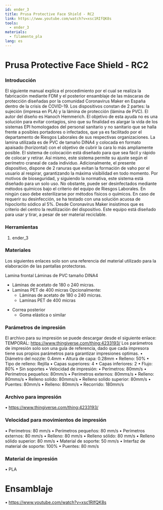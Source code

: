 ```yaml
---
id: ender_3
title: Prusa Protective Face Shield - RC2
link: https://www.youtube.com/watch?v=xsc1RIfQK8s
tools:
  - ender_3
materials:
  - filamento_pla
lang: es
---
```


# Prusa Protective Face Shield - RC2

### Introducción

El siguiente manual explica el procedimiento por el cual se realiza la fabricación mediante FDM y el posterior ensamblaje de las máscaras de protección diseñadas por la comunidad Coronavirus Maker en España dentro de la crisis de COVID-19.
Los dispositivos constan de 2 partes: la sujeción (impresa en PLA) y la lámina de protección (lámina de PVC).
El autor del diseño es Hanoch Hemmerich.
El objetivo de esta ayuda no es una solución para evitar contagios, sino que su finalidad es alargar la vida de los sistemas EPI homologados del personal sanitario y no sanitario que se halla frente a posibles portadores o infectados, que ya es facilitado por el departamento de Riesgos Laborales de sus respectivas organizaciones.
La lamina utilizada es de PVC de tamaño DINA4 y colocada en formato apaisado (horizontal) con el objetivo de cubrir la cara lo más ampliamente posible.
El sistema de colocación está diseñado para que sea fácil y rápido de colocar y retirar. Así mismo, este sistema permite su ajuste según el perímetro craneal de cada individuo.
Adicionalmente, el presente dispositivo, dispone de 2 ranuras que evitan la formación de vaho por el usuario al respirar, garantizando la máxima visibilidad en todo momento.
Por motivos de bioseguridad, y siguiendo la normativa, este sistema está diseñado para un solo uso. No obstante, puede ser desinfectados mediante métodos químicos bajo el criterio del equipo de Riesgos Laborales. En ningún caso debe esterilizarse por métodos físicos o químicos. En caso de requerir su desinfección, se ha testado con una solución acuosa de hipoclorito sódico al 5%.
Desde Coronavirus Maker insistimos que es criterio del centro la reutilización del dispositivo. Este equipo está diseñado para usar y tirar, a pesar de ser material reciclable.

### Herramientas

1. ender_3

### Materiales

Los siguientes enlaces solo son una referencia del material utilizado para la elaboración de las pantallas protectoras.

Lamina frontal
Láminas de PVC tamaño DINA4
  - Láminas de acetato de 180 o 240 micras.
  - Laminas PET de 400 micras
      Opcionalmente:
      - Láminas de acetato de 180 o 240 micras.
      - Laminas PET de 400 micras
* Correa posterior
  - Goma elástica o similar
  
### Parámetros de impresión
El archivo para su impresión se puede descargar desde el siguiente enlace:
TEMPORAL: https://www.thingiverse.com/thing:4233193/
Los parámetros de impresión solo son una guía de referencia, dado que cada impresora tiene sus propios parámetros para garantizar impresiones optimas.
• Diámetro del nozzle: 0.4mm
• Altura de capa: 0.28mm
• Relleno: 50%
• Tipo de relleno: Rejilla
• Capas superiores: 4
• Capas inferiores: 2
• Flujo: 80%
• Sin soportes
• Velocidad de impresión:
  • Perímetros: 80mm/s
  • Perímetros pequeños: 80mm/s
  • Perímetros externos: 80mms/s
  • Relleno: 80mms/s
  • Relleno solido: 80mms/s
  • Relleno solido superior: 80mm/s
  • Puentes: 80mm/s
  • Relleno: 80mm/s
  • Recorrido: 180mm/s
  
### Archivo para impresión
  • https://www.thingiverse.com/thing:4233193/
  
### Velocidad para movimientos de impresión
• Perímetros: 80 mm/s
• Perímetros pequeños: 80 mm/s
• Perímetros externos: 80 mm/s
• Relleno: 80 mm/s
• Relleno sólido: 80 mm/s
• Relleno sólido superior: 80 mm/s
• Material de soporte: 50 mm/s
• Interfaz de material de soporte: 100%
• Puentes: 80 mm/s

### Material de impresión
• PLA

# Ensamblaje

• https://www.youtube.com/watch?v=xsc1RIfQK8s
